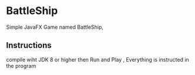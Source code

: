 # BattleShip
  Simple JavaFX Game named BattleShip, 

## Instructions 
   compile wiht JDK 8 or higher then Run and Play , Everything is instructed in the program
